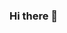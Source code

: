 ### Hi there 👋

<!--
**jonatech256/Jonatech256** is a ✨ _special_ ✨ repository because its `README.md` (this file) appears on your GitHub profile.

Here are some ideas to get you started:

- 🔭 I’m currently working on website development 
- 🌱 I’m currently learning bootstrapping 
- 👯 I’m looking to collaborate on learning web development 
- 🤔 I’m looking for help with css grid and flex
- 💬 Ask me about Habits, meditation and productivity  
- 📫 How to reach me: @jonatech256
- 😄 Pronouns: He
- ⚡ Fun fact: learning guiter 
-->
